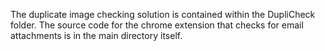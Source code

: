 The duplicate image checking solution is contained within the DupliCheck folder. The source code for the chrome extension that checks for email attachments is in the main directory itself.
